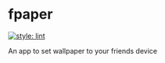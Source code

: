 # fpaper

[![style: lint](https://img.shields.io/badge/style-lint-4BC0F5.svg)](https://pub.dev/packages/lint)

An app to set wallpaper to your friends device
